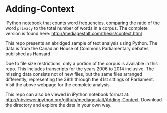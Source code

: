 # Adding-Context

iPython notebook that counts word frequencies, comparing the ratio of the word `privacy` to the total number of words in a corpus. The complete version is found here: http://mediagestalt.com/thesis/context.html

This repo presents an abridged sample of text analysis using Python. The data is from the Canadian House of Commons Parliamentary debates, published as Hansard.

Due to file size restrictions, only a portion of the corpus is available in this repo. This includes transcripts for the years 2006 to 2014 inclusive. The missing data consists not of new files, but the same files arranged differently, representing the 39th through the 41st sittings of Parliament. Visit the above webpage for the complete analysis.

This repo can also be viewed in iPython notebook format at: http://nbviewer.ipython.org/github/mediagestalt/Adding-Context. Download the directory and explore the data in your own way.

